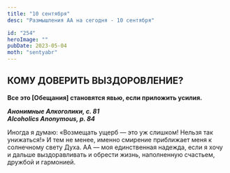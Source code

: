 ```yaml
---
title: "10 сентября"
desc: "Размышления АА на сегодня - 10 сентября"

id: "254"
heroImage: ""
pubDate: 2023-05-04
moth: "sentyabr"
---
```


## КОМУ ДОВЕРИТЬ ВЫЗДОРОВЛЕНИЕ?

**Все это [Обещания] становятся явью, если приложить усилия.**

**_Анонимные Алкоголики, с. 81  
Alcoholics Anonymous, p. 84_**

Иногда я думаю: «Возмещать ущерб — это уж слишком! Нельзя так унижаться!» И
тем не менее, именно смирение приближает меня к солнечному свету Духа. АА —
моя единственная надежда, если я хочу и дальше выздоравливать и обрести жизнь,
наполненную счастьем, дружбой и гармонией.
